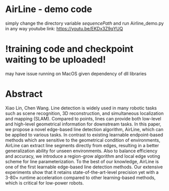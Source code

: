 # AirLine - demo code
simply change the directory variable _sequencePath_ and run Airline_demo.py in any way
youtube link: https://youtu.be/EKDx3Z9qYUQ
# !training code and checkpoint waiting to be uploaded!
may have issue running on MacOS given dependency of dll libraries

# Abstract
Xiao Lin, Chen Wang.
Line detection is widely used in many robotic tasks such as scene recognition, 3D reconstruction, and simultaneous localization and mapping (SLAM). Compared to points, lines can provide both low-level and high-level geometrical information for downstream tasks. In this paper, we propose a novel edge-based line detection algorithm, AirLine, which can be applied to various tasks. In contrast to existing learnable endpoint-based methods which are sensitive to the geometrical condition of environments, AirLine can extract line segments directly from edges, resulting in a better generalization ability for unseen environments. Also to balance efficiency and accuracy, we introduce a region-grow algorithm and local edge voting scheme for line parameterization. To the best of our knowledge, AirLine is one of the first learnable edge-based line detection methods. Our extensive experiments show that it retains state-of-the-art-level precision yet with a 3-80× runtime acceleration compared to other learning-based methods, which is critical for low-power robots.